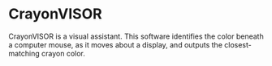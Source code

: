 # CrayonVISOR
CrayonVISOR is a visual assistant. This software identifies the color beneath a computer mouse, as it moves about a display, and outputs the closest-matching crayon color.
